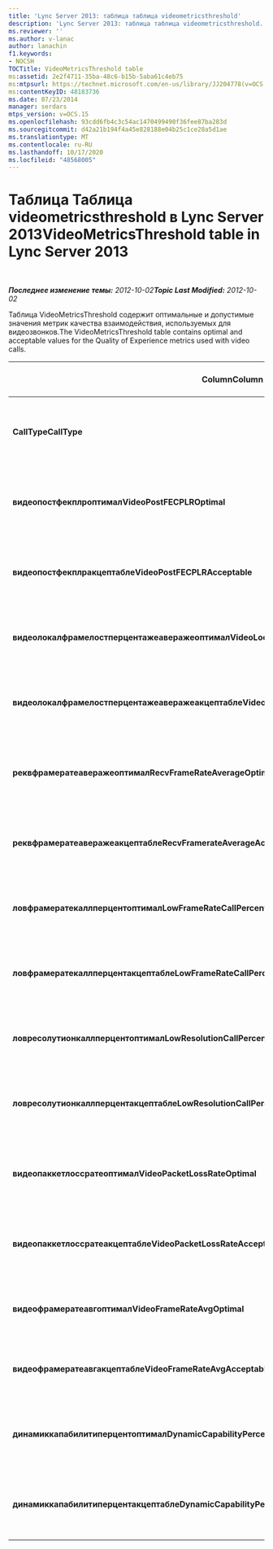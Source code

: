 ```yaml
---
title: 'Lync Server 2013: таблица таблица videometricsthreshold'
description: 'Lync Server 2013: таблица таблица videometricsthreshold.'
ms.reviewer: ''
ms.author: v-lanac
author: lanachin
f1.keywords:
- NOCSH
TOCTitle: VideoMetricsThreshold table
ms:assetid: 2e2f4711-35ba-48c6-b15b-5aba61c4eb75
ms:mtpsurl: https://technet.microsoft.com/en-us/library/JJ204778(v=OCS.15)
ms:contentKeyID: 48183736
ms.date: 07/23/2014
manager: serdars
mtps_version: v=OCS.15
ms.openlocfilehash: 93cdd6fb4c3c54ac1470499490f36fee87ba283d
ms.sourcegitcommit: d42a21b194f4a45e828188e04b25c1ce28a5d1ae
ms.translationtype: MT
ms.contentlocale: ru-RU
ms.lasthandoff: 10/17/2020
ms.locfileid: "48568005"
---
```

# <a name="videometricsthreshold-table-in-lync-server-2013"></a><span data-ttu-id="558d0-103">Таблица Таблица videometricsthreshold в Lync Server 2013</span><span class="sxs-lookup"><span data-stu-id="558d0-103">VideoMetricsThreshold table in Lync Server 2013</span></span>

<div data-xmlns="http://www.w3.org/1999/xhtml">

<div class="topic" data-xmlns="http://www.w3.org/1999/xhtml" data-msxsl="urn:schemas-microsoft-com:xslt" data-cs="https://msdn.microsoft.com/">

<div data-asp="https://msdn2.microsoft.com/asp">



</div>

<div id="mainSection">

<div id="mainBody">

<span> </span>

<span data-ttu-id="558d0-104">_**Последнее изменение темы:** 2012-10-02_</span><span class="sxs-lookup"><span data-stu-id="558d0-104">_**Topic Last Modified:** 2012-10-02_</span></span>

<span data-ttu-id="558d0-105">Таблица VideoMetricsThreshold содержит оптимальные и допустимые значения метрик качества взаимодействия, используемых для видеозвонков.</span><span class="sxs-lookup"><span data-stu-id="558d0-105">The VideoMetricsThreshold table contains optimal and acceptable values for the Quality of Experience metrics used with video calls.</span></span>


<table>
<colgroup>
<col style="width: 25%" />
<col style="width: 25%" />
<col style="width: 25%" />
<col style="width: 25%" />
</colgroup>
<thead>
<tr class="header">
<th><span data-ttu-id="558d0-106"><strong>Column</strong></span><span class="sxs-lookup"><span data-stu-id="558d0-106"><strong>Column</strong></span></span></th>
<th><span data-ttu-id="558d0-107"><strong>Тип данных</strong></span><span class="sxs-lookup"><span data-stu-id="558d0-107"><strong>Data Type</strong></span></span></th>
<th><span data-ttu-id="558d0-108"><strong>Ключ или индекс</strong></span><span class="sxs-lookup"><span data-stu-id="558d0-108"><strong>Key/Index</strong></span></span></th>
<th><span data-ttu-id="558d0-109"><strong>Details</strong></span><span class="sxs-lookup"><span data-stu-id="558d0-109"><strong>Details</strong></span></span></th>
</tr>
</thead>
<tbody>
<tr class="odd">
<td><p><span data-ttu-id="558d0-110"><strong>CallType</strong></span><span class="sxs-lookup"><span data-stu-id="558d0-110"><strong>CallType</strong></span></span></p></td>
<td><p><span data-ttu-id="558d0-111">int</span><span class="sxs-lookup"><span data-stu-id="558d0-111">int</span></span></p></td>
<td><p><span data-ttu-id="558d0-112">Primary</span><span class="sxs-lookup"><span data-stu-id="558d0-112">Primary</span></span></p></td>
<td><p><span data-ttu-id="558d0-113">Тип размещенного вызова.</span><span class="sxs-lookup"><span data-stu-id="558d0-113">Type of call that was placed.</span></span></p></td>
</tr>
<tr class="even">
<td><p><span data-ttu-id="558d0-114"><strong>видеопостфекплроптимал</strong></span><span class="sxs-lookup"><span data-stu-id="558d0-114"><strong>VideoPostFECPLROptimal</strong></span></span></p></td>
<td><p><span data-ttu-id="558d0-115">десятичное число (5, 2)</span><span class="sxs-lookup"><span data-stu-id="558d0-115">decimal(5,2)</span></span></p></td>
<td></td>
<td><p><span data-ttu-id="558d0-116">Значение по умолчанию — 0,05.</span><span class="sxs-lookup"><span data-stu-id="558d0-116">The default value is 0.05.</span></span></p></td>
</tr>
<tr class="odd">
<td><p><span data-ttu-id="558d0-117"><strong>видеопостфекплракцептабле</strong></span><span class="sxs-lookup"><span data-stu-id="558d0-117"><strong>VideoPostFECPLRAcceptable</strong></span></span></p></td>
<td><p><span data-ttu-id="558d0-118">десятичное число (5, 2)</span><span class="sxs-lookup"><span data-stu-id="558d0-118">decimal(5,2)</span></span></p></td>
<td></td>
<td><p><span data-ttu-id="558d0-119">Значение по умолчанию — 0,10.</span><span class="sxs-lookup"><span data-stu-id="558d0-119">The default value is 0.10.</span></span></p></td>
</tr>
<tr class="even">
<td><p><span data-ttu-id="558d0-120"><strong>видеолокалфрамелостперцентажеаверажеоптимал</strong></span><span class="sxs-lookup"><span data-stu-id="558d0-120"><strong>VideoLocalFrameLostPercentageAverageOptimal</strong></span></span></p></td>
<td><p><span data-ttu-id="558d0-121">десятичное число (5, 2)</span><span class="sxs-lookup"><span data-stu-id="558d0-121">decimal(5,2)</span></span></p></td>
<td></td>
<td><p><span data-ttu-id="558d0-122">Значение по умолчанию — 5,0.</span><span class="sxs-lookup"><span data-stu-id="558d0-122">The default value is 5.0.</span></span></p></td>
</tr>
<tr class="odd">
<td><p><span data-ttu-id="558d0-123"><strong>видеолокалфрамелостперцентажеаверажеакцептабле</strong></span><span class="sxs-lookup"><span data-stu-id="558d0-123"><strong>VideoLocalFrameLostPercentageAverageAcceptable</strong></span></span></p></td>
<td><p><span data-ttu-id="558d0-124">десятичное число (5, 2)</span><span class="sxs-lookup"><span data-stu-id="558d0-124">decimal(5,2)</span></span></p></td>
<td></td>
<td><p><span data-ttu-id="558d0-125">Значение по умолчанию — 10,0.</span><span class="sxs-lookup"><span data-stu-id="558d0-125">The default value is 10.0.</span></span></p></td>
</tr>
<tr class="even">
<td><p><span data-ttu-id="558d0-126"><strong>реквфрамератеаверажеоптимал</strong></span><span class="sxs-lookup"><span data-stu-id="558d0-126"><strong>RecvFrameRateAverageOptimal</strong></span></span></p></td>
<td><p><span data-ttu-id="558d0-127">десятичное число (9, 4)</span><span class="sxs-lookup"><span data-stu-id="558d0-127">decimal(9,4)</span></span></p></td>
<td></td>
<td><p><span data-ttu-id="558d0-128">Значение по умолчанию — 12,0000.</span><span class="sxs-lookup"><span data-stu-id="558d0-128">The default value is 12.0000.</span></span></p></td>
</tr>
<tr class="odd">
<td><p><span data-ttu-id="558d0-129"><strong>реквфрамератеаверажеакцептабле</strong></span><span class="sxs-lookup"><span data-stu-id="558d0-129"><strong>RecvFramerateAverageAcceptable</strong></span></span></p></td>
<td><p><span data-ttu-id="558d0-130">десятичное число (9, 4)</span><span class="sxs-lookup"><span data-stu-id="558d0-130">decimal(9,4)</span></span></p></td>
<td></td>
<td><p><span data-ttu-id="558d0-131">Значение по умолчанию — 7,0000.</span><span class="sxs-lookup"><span data-stu-id="558d0-131">The default value is 7.0000.</span></span></p></td>
</tr>
<tr class="even">
<td><p><span data-ttu-id="558d0-132"><strong>ловфрамератекаллперцентоптимал</strong></span><span class="sxs-lookup"><span data-stu-id="558d0-132"><strong>LowFrameRateCallPercentOptimal</strong></span></span></p></td>
<td><p><span data-ttu-id="558d0-133">десятичное число (5, 2)</span><span class="sxs-lookup"><span data-stu-id="558d0-133">decimal(5,2)</span></span></p></td>
<td></td>
<td><p><span data-ttu-id="558d0-134">Значение по умолчанию — 5,0.</span><span class="sxs-lookup"><span data-stu-id="558d0-134">The default value is 5.0.</span></span></p></td>
</tr>
<tr class="odd">
<td><p><span data-ttu-id="558d0-135"><strong>ловфрамератекаллперцентакцептабле</strong></span><span class="sxs-lookup"><span data-stu-id="558d0-135"><strong>LowFrameRateCallPercentAcceptable</strong></span></span></p></td>
<td><p><span data-ttu-id="558d0-136">десятичное число (5, 2)</span><span class="sxs-lookup"><span data-stu-id="558d0-136">decimal(5,2)</span></span></p></td>
<td></td>
<td><p><span data-ttu-id="558d0-137">Значение по умолчанию — 10,0.</span><span class="sxs-lookup"><span data-stu-id="558d0-137">The default value is 10.0/</span></span></p></td>
</tr>
<tr class="even">
<td><p><span data-ttu-id="558d0-138"><strong>ловресолутионкаллперцентоптимал</strong></span><span class="sxs-lookup"><span data-stu-id="558d0-138"><strong>LowResolutionCallPercentOptimal</strong></span></span></p></td>
<td><p><span data-ttu-id="558d0-139">десятичное число (5, 2)</span><span class="sxs-lookup"><span data-stu-id="558d0-139">decimal(5,2)</span></span></p></td>
<td></td>
<td><p><span data-ttu-id="558d0-140">Значение по умолчанию — 5,0.</span><span class="sxs-lookup"><span data-stu-id="558d0-140">The default value is 5.0.</span></span></p></td>
</tr>
<tr class="odd">
<td><p><span data-ttu-id="558d0-141"><strong>ловресолутионкаллперцентакцептабле</strong></span><span class="sxs-lookup"><span data-stu-id="558d0-141"><strong>LowResolutionCallPercentAcceptable</strong></span></span></p></td>
<td><p><span data-ttu-id="558d0-142">десятичное число (5, 2)</span><span class="sxs-lookup"><span data-stu-id="558d0-142">decimal(5,2)</span></span></p></td>
<td></td>
<td><p><span data-ttu-id="558d0-143">Значение по умолчанию — 10,0.</span><span class="sxs-lookup"><span data-stu-id="558d0-143">The default value is 10.0.</span></span></p></td>
</tr>
<tr class="even">
<td><p><span data-ttu-id="558d0-144"><strong>видеопаккетлоссратеоптимал</strong></span><span class="sxs-lookup"><span data-stu-id="558d0-144"><strong>VideoPacketLossRateOptimal</strong></span></span></p></td>
<td><p><span data-ttu-id="558d0-145">фоат</span><span class="sxs-lookup"><span data-stu-id="558d0-145">foat</span></span></p></td>
<td></td>
<td><p><span data-ttu-id="558d0-146">Значение по умолчанию — 0,05.</span><span class="sxs-lookup"><span data-stu-id="558d0-146">The default value is 0.05.</span></span></p></td>
</tr>
<tr class="odd">
<td><p><span data-ttu-id="558d0-147"><strong>видеопаккетлоссратеакцептабле</strong></span><span class="sxs-lookup"><span data-stu-id="558d0-147"><strong>VideoPacketLossRateAcceptable</strong></span></span></p></td>
<td><p><span data-ttu-id="558d0-148">float</span><span class="sxs-lookup"><span data-stu-id="558d0-148">float</span></span></p></td>
<td></td>
<td><p><span data-ttu-id="558d0-149">Значение по умолчанию — 0,10.</span><span class="sxs-lookup"><span data-stu-id="558d0-149">The default value is 0.10.</span></span></p></td>
</tr>
<tr class="even">
<td><p><span data-ttu-id="558d0-150"><strong>видеофрамератеавгоптимал</strong></span><span class="sxs-lookup"><span data-stu-id="558d0-150"><strong>VideoFrameRateAvgOptimal</strong></span></span></p></td>
<td><p><span data-ttu-id="558d0-151">float</span><span class="sxs-lookup"><span data-stu-id="558d0-151">float</span></span></p></td>
<td></td>
<td><p><span data-ttu-id="558d0-152">Значение по умолчанию — 12.</span><span class="sxs-lookup"><span data-stu-id="558d0-152">The default value is 12.</span></span></p></td>
</tr>
<tr class="odd">
<td><p><span data-ttu-id="558d0-153"><strong>видеофрамератеавгакцептабле</strong></span><span class="sxs-lookup"><span data-stu-id="558d0-153"><strong>VideoFrameRateAvgAcceptable</strong></span></span></p></td>
<td><p><span data-ttu-id="558d0-154">float</span><span class="sxs-lookup"><span data-stu-id="558d0-154">float</span></span></p></td>
<td></td>
<td><p><span data-ttu-id="558d0-155">Значение по умолчанию — 7.</span><span class="sxs-lookup"><span data-stu-id="558d0-155">The default value is 7.</span></span></p></td>
</tr>
<tr class="even">
<td><p><span data-ttu-id="558d0-156"><strong>динамиккапабилитиперцентоптимал</strong></span><span class="sxs-lookup"><span data-stu-id="558d0-156"><strong>DynamicCapabilityPercentOptimal</strong></span></span></p></td>
<td><p><span data-ttu-id="558d0-157">десятичное число (5, 2)</span><span class="sxs-lookup"><span data-stu-id="558d0-157">decimal(5,2)</span></span></p></td>
<td></td>
<td><p><span data-ttu-id="558d0-158">Значение по умолчанию — 5,00.</span><span class="sxs-lookup"><span data-stu-id="558d0-158">The default value is 5.00.</span></span></p></td>
</tr>
<tr class="odd">
<td><p><span data-ttu-id="558d0-159"><strong>динамиккапабилитиперцентакцептабле</strong></span><span class="sxs-lookup"><span data-stu-id="558d0-159"><strong>DynamicCapabilityPercentAcceptable</strong></span></span></p></td>
<td><p><span data-ttu-id="558d0-160">десятичное число (5, 2)</span><span class="sxs-lookup"><span data-stu-id="558d0-160">decimal(5,2)</span></span></p></td>
<td></td>
<td><p><span data-ttu-id="558d0-161">Значение по умолчанию — 10,00.</span><span class="sxs-lookup"><span data-stu-id="558d0-161">The default value is 10.00.</span></span></p></td>
</tr>
</tbody>
</table>


</div>

<span> </span>

</div>

</div>

</div>

